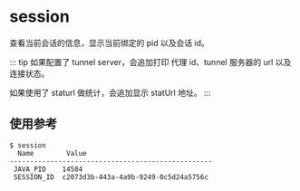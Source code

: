# session

查看当前会话的信息，显示当前绑定的 pid 以及会话 id。

::: tip
如果配置了 tunnel server，会追加打印 代理 id、tunnel 服务器的 url 以及连接状态。

如果使用了 staturl 做统计，会追加显示 statUrl 地址。
:::

## 使用参考

```
$ session
  Name        Value
--------------------------------------------------
 JAVA_PID    14584
 SESSION_ID  c2073d3b-443a-4a9b-9249-0c5d24a5756c

```

